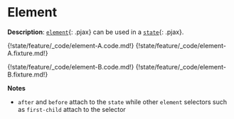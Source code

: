 # Element

__Description__: [`element`](./../element/general.md){: .pjax} can be used in a [`state`](./../state/general.md){: .pjax}.

{!state/feature/_code/element-A.code.md!}
{!state/feature/_code/element-A.fixture.md!}

{!state/feature/_code/element-B.code.md!}
{!state/feature/_code/element-B.fixture.md!}

__Notes__

+ `after` and `before` attach to the `state` while other `element` selectors such as `first-child` attach to the selector

<div class="cf"></div>
<div class="end"></div>

